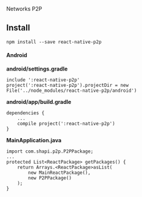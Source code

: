 Networks P2P


## Install

`npm install --save react-native-p2p`

#### Android

**android/settings.gradle**

```
include ':react-native-p2p'
project(':react-native-p2p').projectDir = new File('../node_modules/react-native-p2p/android')
```

**android/app/build.gradle**

```
dependencies {
    ...
    compile project(':react-native-p2p')
}
```

**MainApplication.java**

```
import com.shapi.p2p.P2PPackage;
...
protected List<ReactPackage> getPackages() {
    return Arrays.<ReactPackage>asList(
        new MainReactPackage(),
        new P2PPackage()
    );
}
```
